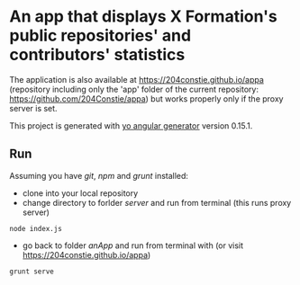 # An app that displays X Formation's public repositories' and contributors' statistics

The application is also available at https://204constie.github.io/appa (repository including only the 'app' folder of the current repository: https://github.com/204Constie/appa) but works properly only if the proxy server is set.

This project is generated with [yo angular generator](https://github.com/yeoman/generator-angular)
version 0.15.1.

## Run

Assuming you have *git*, *npm* and *grunt* installed:
* clone into your local repository
* change directory to forlder *server* and run from terminal (this runs proxy server)
```
node index.js
```
* go back to folder *anApp* and run from terminal with (or visit https://204constie.github.io/appa)
```
grunt serve
```
 

